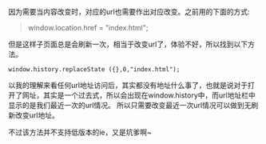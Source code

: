 因为需要当内容改变时，对应的url也需要作出对应改变。之前用的下面的方式:

>window.location.href = "index.html";

但是这样子页面总是会刷新一次，相当于改变url了，体验不好，所以找到以下方法。


`window.history.replaceState ({},0,"index.html");`

以我的理解来看任何url地址访问后，其实都没有地址什么事了，也就是说对于打开了网址，其实是一个过去式，所以会出现在window.history中，而url地址栏中显示的是我们最近一次的url情况。
所以只需要改变最近一次url情况可以做到无刷新改变url地址。

不过该方法并不支持低版本的ie，又是坑爹啊~